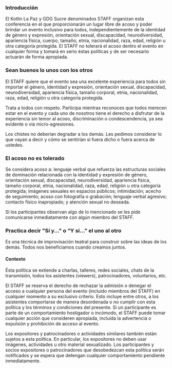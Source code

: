 ### Introducción

El Kotlin La Paz y GDG Sucre denominados STAFF organizan esta conferencia en el que proporcionarán un lugar libre de acoso y poder brindar un evento inclusivo para todos, independientemente de la identidad de género y expresión, orientación sexual, discapacidad, neurodiversidad, apariencia física, cuerpo, tamaño, etnia, nacionalidad, raza, edad, religión u otra categoría protegida. El STAFF no tolerará el acoso dentro el evento en cualquier forma y tomará en serio éstas políticas y de ser necesario actuarán de forma apropiada.

### Sean buenos lo unos con los otros

El STAFF quiere que el evento sea una excelente experiencia para todos sin importar el género, identidad y expresión, orientación sexual, discapacidad, neurodiversidad, apariencia física, tamaño corporal, etnia, nacionalidad, raza, edad, religión u otra categoría protegida.

Trata a todos con respeto. Participa mientras reconoces que todos merecen estar en el evento y cada uno de nosotros tiene el derecho a disfrutar de la experiencia sin temor al acoso, discriminación o condescendencia, ya sea evidente o vía micro-agresiones.

Los chistes no deberían degradar a los demás. Les pedimos considerar lo que vayan a decir  y cómo se sentirían si fuera dicho o fuera acerca de ustedes.

### El acoso no es tolerado

Se considera acoso a: lenguaje verbal que refuerza las estructuras sociales de dominación relacionada con la identidad y expresión de género, orientación sexual, discapacidad, neurodiversidad, apariencia física, tamaño corporal, etnia, nacionalidad, raza, edad, religión u otra categoría protegida; imágenes sexuales en espacios públicos; intimidación; acecho de seguimiento; acoso con fotografía o grabación; lenguaje verbal agresivo; contacto físico inapropiado; y atención sexual no deseada.

Si los participantes observan algo de lo mencionado se les pide comunicarse inmediatamente con algún miembro del STAFF.

### Practica decir "Sí y..." o “Y si...” el uno al otro

Es una técnica de improvisación teatral para construir sobre las ideas de los demás. Todos nos beneficiamos cuando creamos juntos.

#### Contexto

Ésta política se extiende a charlas, talleres, redes sociales, chats de la transmisión, todos los asistentes (viewers), patrocinadores, voluntarios, etc.

El STAFF se reserva el derecho de rechazar la admisión o denegar el acceso a cualquier persona del evento (incluido miembros del STAFF) en cualquier momento a su exclusivo criterio. Esto incluye entre otros, a los asistentes comportarse de manera desordenada o no cumplir con esta política y los términos y condiciones del presente. Si un participante es parte de un comportamiento hostigador o incómodo, el STAFF puede tomar cualquier acción que consideren apropiada, incluida la advertencia o expulsión y prohibición de acceso al evento.

Los expositores y patrocinadores o actividades similares también están sujetos a esta política. En particular, los expositores no deben usar imágenes, actividades u otro material sexualizado. Los participantes y socios expositores o patrocinadores que desobedezcan esta política serán notificados y se espera que detengan cualquier comportamiento pendiente inmediatamente.
